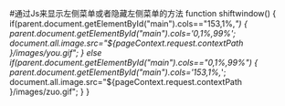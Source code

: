 
#通过Js来显示左侧菜单或者隐藏左侧菜单的方法
	function  shiftwindow()
	{   
		if(parent.document.getElementById("main").cols=="153,1%,*")
		{
			parent.document.getElementById("main").cols='0,1%,99%';
			document.all.image.src="${pageContext.request.contextPath }/images/you.gif";
		}
		else if(parent.document.getElementById("main").cols=="0,1%,99%")
		{
			parent.document.getElementById("main").cols='153,1%,*';
			document.all.image.src="${pageContext.request.contextPath }/images/zuo.gif";
		}
	}